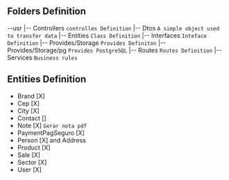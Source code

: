 ## Folders Definition
--usr
|-- Controllers `controlles Definition`
|-- Dtos `A simple object used to transfer data`
|-- Entities `Class Definition`
|-- Interfaces `Inteface Definition`
|-- Provides/Storage `Provides Definiton`
|-- Provides/Storage/pg `Provides PostgreSQL`
|-- Routes `Routes Definition`
|-- Services `Business rules`

## Entities Definition
- Brand             [X]
- Cep               [X]
- City              [X]
- Contact           []
- Note              [X] `Gerar nota pdf`
- PaymentPagSeguro  [X]
- Person            [X] and Address
- Product           [X]
- Sale              [X]
- Sector            [X]
- User              [X]